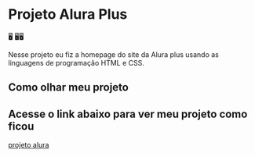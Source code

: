 <h1>Projeto Alura Plus</h1>🖥️
🖥️🖥️
<p>Nesse projeto eu fiz a homepage do site da Alura plus usando as linguagens de programação HTML e CSS.</p>
<section class=" principal container ">
  <h1>Como olhar meu projeto</h1>
  <h2>Acesse o link abaixo para ver meu projeto como ficou</h2>
<a href=“ <a href=“projeto-alura-57p6yzvb6-gabriel2586.vercel.app“>projeto alura</a>
  

